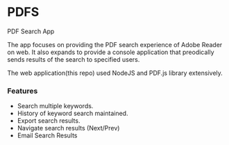 # PDFS
PDF Search App

The app focuses on providing the PDF search experience of Adobe Reader on web.
It also expands to provide a console application that preodically sends results of the search to specified users.

The web application(this repo) used NodeJS and PDF.js library extensively.

### Features
- Search multiple keywords.
- History of keyword search maintained.
- Export search results.
- Navigate search results (Next/Prev)
- Email Search Results

